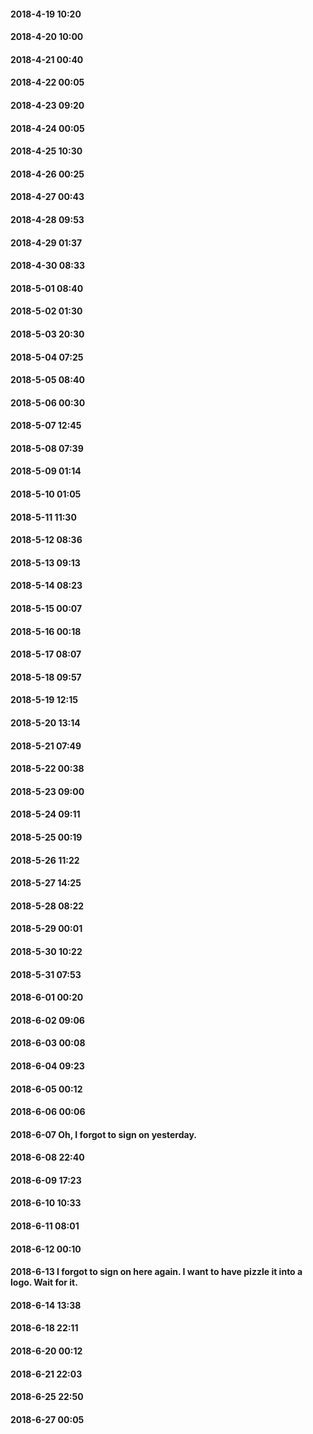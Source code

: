 #### 2018-4-19 10:20

#### 2018-4-20 10:00

#### 2018-4-21 00:40

#### 2018-4-22 00:05

#### 2018-4-23 09:20

#### 2018-4-24 00:05

#### 2018-4-25 10:30

#### 2018-4-26 00:25

#### 2018-4-27 00:43

#### 2018-4-28 09:53

#### 2018-4-29 01:37

#### 2018-4-30 08:33

#### 2018-5-01 08:40

#### 2018-5-02 01:30

#### 2018-5-03 20:30

#### 2018-5-04 07:25

#### 2018-5-05 08:40

#### 2018-5-06 00:30

#### 2018-5-07 12:45

#### 2018-5-08 07:39

#### 2018-5-09 01:14

#### 2018-5-10 01:05

#### 2018-5-11 11:30

#### 2018-5-12 08:36

#### 2018-5-13 09:13

#### 2018-5-14 08:23

#### 2018-5-15 00:07

#### 2018-5-16 00:18

#### 2018-5-17 08:07

#### 2018-5-18 09:57

#### 2018-5-19 12:15

#### 2018-5-20 13:14

#### 2018-5-21 07:49

#### 2018-5-22 00:38

#### 2018-5-23 09:00

#### 2018-5-24 09:11

#### 2018-5-25 00:19

#### 2018-5-26 11:22

#### 2018-5-27 14:25

#### 2018-5-28 08:22

#### 2018-5-29 00:01

#### 2018-5-30 10:22

#### 2018-5-31 07:53

#### 2018-6-01 00:20

#### 2018-6-02 09:06

#### 2018-6-03 00:08

#### 2018-6-04 09:23

#### 2018-6-05 00:12

#### 2018-6-06 00:06

#### 2018-6-07 Oh, I forgot to sign on yesterday.

#### 2018-6-08 22:40

#### 2018-6-09 17:23

#### 2018-6-10 10:33

#### 2018-6-11 08:01

#### 2018-6-12 00:10

#### 2018-6-13 I forgot to sign on here again. I want to have pizzle it into a logo. Wait for it.

#### 2018-6-14 13:38

#### 2018-6-18 22:11

#### 2018-6-20 00:12

#### 2018-6-21 22:03

#### 2018-6-25 22:50

#### 2018-6-27 00:05
